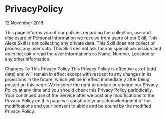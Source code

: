 # PrivacyPolicy
12 November 2018

This page informs you of our policies regarding the collection, use and disclosure of
Personal Information we receive from users of our Skill.
This Alexa Skill is not collecting any private data. This Skill does not collect or process any user data.
This Skill des not ask for any special permission and does not ask o read the user informations as Name, Number, Location or any other information.


Changes To This Privacy Policy
This Privacy Policy is effective as of (add date) and will remain in effect except with respect to any
changes in its provisions in the future, which will be in effect immediately after being posted on this
page.
We reserve the right to update or change our Privacy Policy at any time and you should check this
Privacy Policy periodically. Your continued use of the Service after we post any modifications to the
Privacy Policy on this page will constitute your acknowledgment of the modifications and your
consent to abide and be bound by the modified Privacy Policy.

